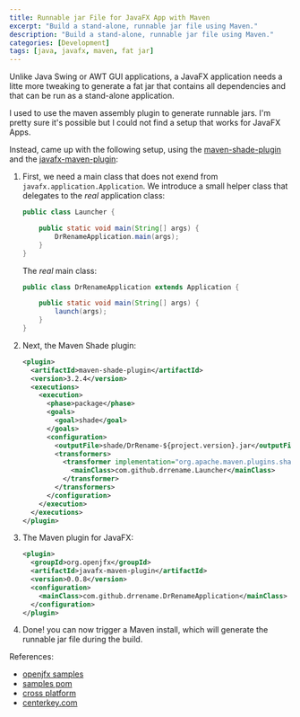 ```yaml
---
title: Runnable jar File for JavaFX App with Maven
excerpt: "Build a stand-alone, runnable jar file using Maven."
description: "Build a stand-alone, runnable jar file using Maven."
categories: [Development]
tags: [java, javafx, maven, fat jar]
---
```


Unlike Java Swing or AWT GUI applications, a JavaFX application needs a litte more tweaking to generate a fat jar that contains all dependencies and that can be run as a stand-alone application.

I used to use the maven assembly plugin to generate runnable jars.  I'm pretty sure it's possible but I could not find a setup that works for JavaFX Apps.

Instead, came up with the following setup, using the [maven-shade-plugin](https://maven.apache.org/plugins/maven-shade-plugin/) and the [javafx-maven-plugin](https://github.com/openjfx/javafx-maven-plugin):

1.  First, we need a main class that does not exend from `javafx.application.Application`. We introduce a small helper class that delegates to the *real* application class:

    ```java
    public class Launcher {

        public static void main(String[] args) {
            DrRenameApplication.main(args);
        }
    }
    ```

    The *real* main class:
    ```java
    public class DrRenameApplication extends Application {

        public static void main(String[] args) {
            launch(args);
        }
    }
    ```

2. Next, the Maven Shade plugin:

    ```xml
    <plugin>
      <artifactId>maven-shade-plugin</artifactId>
      <version>3.2.4</version>
      <executions>
        <execution>
          <phase>package</phase>
          <goals>
            <goal>shade</goal>
          </goals>
          <configuration>
            <outputFile>shade/DrRename-${project.version}.jar</outputFile>
            <transformers>
              <transformer implementation="org.apache.maven.plugins.shade.resource.ManifestResourceTransformer">
                <mainClass>com.github.drrename.Launcher</mainClass>
              </transformer>
            </transformers>
          </configuration>
        </execution>
      </executions>
    </plugin>
    ```

3. The Maven plugin for JavaFX:

    ```xml
    <plugin>
      <groupId>org.openjfx</groupId>
      <artifactId>javafx-maven-plugin</artifactId>
      <version>0.0.8</version>
      <configuration>
        <mainClass>com.github.drrename.DrRenameApplication</mainClass>
      </configuration>
    </plugin>
    ```

4. Done! you can now trigger a Maven install, which will generate the runnable jar file during the build.

References:

* [openjfx samples](https://github.com/openjfx/samples/tree/master/CommandLine/Non-modular/Maven)
* [samples pom](https://github.com/openjfx/samples/blob/master/CommandLine/Non-modular/Maven/hellofx/pom.xml)
* [cross platform](https://openjfx.io/openjfx-docs/#modular)
* [centerkey.com](https://centerkey.com/mac/java/)
